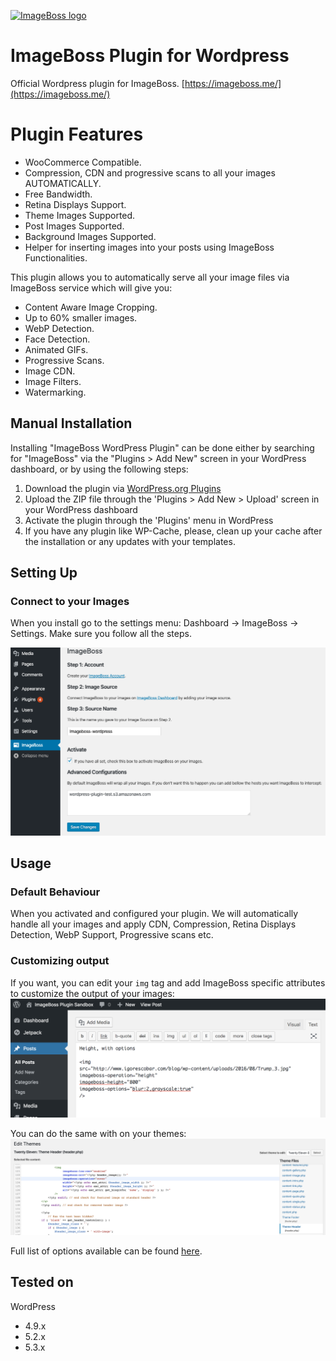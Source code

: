 [![ImageBoss logo](https://img.imageboss.me/boss-images/width/180/emails/logo-2@2x.png)](https://imageboss.me)

# ImageBoss Plugin for Wordpress

Official Wordpress plugin for ImageBoss.
[https://imageboss.me/](https://imageboss.me/)

# Plugin Features
* WooCommerce Compatible.
* Compression, CDN and progressive scans to all your images AUTOMATICALLY.
* Free Bandwidth.
* Retina Displays Support.
* Theme Images Supported.
* Post Images Supported.
* Background Images Supported.
* Helper for inserting images into your posts using ImageBoss Functionalities.

This plugin allows you to automatically serve all your image files via ImageBoss service which will give you:
* Content Aware Image Cropping.
* Up to 60% smaller images.
* WebP Detection.
* Face Detection.
* Animated GIFs.
* Progressive Scans.
* Image CDN.
* Image Filters.
* Watermarking.

## Manual Installation
Installing "ImageBoss WordPress Plugin" can be done either by searching for "ImageBoss" via the "Plugins > Add New" screen in your WordPress dashboard, or by using the following steps:

1. Download the plugin via [WordPress.org Plugins](https://wordpress.org/plugins/imageboss)
2. Upload the ZIP file through the 'Plugins > Add New > Upload' screen in your WordPress dashboard
3. Activate the plugin through the 'Plugins' menu in WordPress
4. If you have any plugin like WP-Cache, please, clean up your cache after the installation or any updates with your templates.

## Setting Up

### Connect to your Images
When you install go to the settings menu: Dashboard -> ImageBoss -> Settings. Make sure you follow all the steps.

[![Settings](./assets/screenshot-1.png)](https://imageboss.me)

## Usage

### Default Behaviour
When you activated and configured your plugin. We will automatically handle all your images and apply CDN, Compression, Retina Displays Detection, WebP Support, Progressive scans etc.

### Customizing output
If you want, you can edit your `img` tag and add ImageBoss specific attributes to customize the output of your images:
[![Customizing Image Output](./assets/screenshot-2.png)](https://imageboss.me)

You can do the same with on your themes:
[![Customizing Image Output](./assets/screenshot-3.png)](https://imageboss.me)

Full list of options available can be found <a href="https://github.com/imageboss/imageboss-web#usage">here</a>.

## Tested on
WordPress
  - 4.9.x
  - 5.2.x
  - 5.3.x
